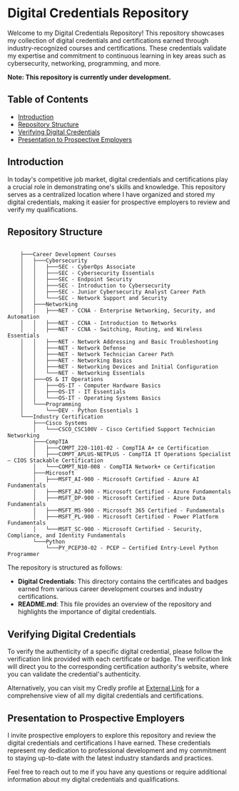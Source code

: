 # Digital Credentials Repository

Welcome to my Digital Credentials Repository! This repository showcases my collection of digital credentials and certifications earned through industry-recognized courses and certifications. These credentials validate my expertise and commitment to continuous learning in key areas such as cybersecurity, networking, programming, and more.

**Note: This repository is currently under development.**

## Table of Contents

- [Introduction](#introduction)
- [Repository Structure](#repository-structure)
- [Verifying Digital Credentials](#verifying-digital-credentials)
- [Presentation to Prospective Employers](#presentation-to-prospective-employers)

## Introduction

In today's competitive job market, digital credentials and certifications play a crucial role in demonstrating one's skills and knowledge. This repository serves as a centralized location where I have organized and stored my digital credentials, making it easier for prospective employers to review and verify my qualifications.

## Repository Structure
```plaintext

    ├───Career Development Courses
    │   ├───Cybersecurity
    │   │   ├───SEC - CyberOps Associate
    │   │   ├───SEC - Cybersecurity Essentials
    │   │   ├───SEC - Endpoint Security
    │   │   ├───SEC - Introduction to Cybersecurity
    │   │   ├───SEC - Junior Cybersecurity Analyst Career Path
    │   │   └───SEC - Network Support and Security
    │   ├───Networking
    │   │   ├───NET - CCNA - Enterprise Networking, Security, and Automation
    │   │   ├───NET - CCNA - Introduction to Networks
    │   │   ├───NET - CCNA - Switching, Routing, and Wireless Essentials
    │   │   ├───NET - Network Addressing and Basic Troubleshooting
    │   │   ├───NET - Network Defense
    │   │   ├───NET - Network Technician Career Path
    │   │   ├───NET - Networking Basics
    │   │   ├───NET - Networking Devices and Initial Configuration
    │   │   └───NET - Networking Essentials
    │   ├───OS & IT Operations
    │   │   ├───OS-IT - Computer Hardware Basics
    │   │   ├───OS-IT - IT Essentials
    │   │   └───OS-IT - Operating Systems Basics
    │   └───Programming
    │       └───DEV - Python Essentials 1
    └───Industry Certification
        ├───Cisco Systems
        │   └───CSCO_CSC100V - Cisco Certified Support Technician Networking
        ├───CompTIA
        │   ├───COMPT_220-1101-02 - CompTIA A+ ce Certification
        │   ├───COMPT_APLUS-NETPLUS - CompTIA IT Operations Specialist – CIOS Stackable Certification
        │   └───COMPT_N10-008 - CompTIA Network+ ce Certification
        ├───Microsoft
        │   ├───MSFT_AI-900 - Microsoft Certified - Azure AI Fundamentals
        │   ├───MSFT_AZ-900 - Microsoft Certified - Azure Fundamentals
        │   ├───MSFT_DP-900 - Microsoft Certified - Azure Data Fundamentals
        │   ├───MSFT_MS-900 - Microsoft 365 Certified - Fundamentals
        │   ├───MSFT_PL-900 - Microsoft Certified - Power Platform Fundamentals
        │   └───MSFT_SC-900 - Microsoft Certified - Security, Compliance, and Identity Fundamentals
        └───Python
            └───PY_PCEP30-02 - PCEP – Certified Entry-Level Python Programmer
```
The repository is structured as follows:

- **Digital Credentials**: This directory contains the certificates and badges earned from various career development courses and industry certifications.
- **README.md**: This file provides an overview of the repository and highlights the importance of digital credentials.

## Verifying Digital Credentials

To verify the authenticity of a specific digital credential, please follow the verification link provided with each certificate or badge. The verification link will direct you to the corresponding certification authority's website, where you can validate the credential's authenticity.

Alternatively, you can visit my Credly profile at [External Link](https://www.credly.com/users/vincent-de-torres.ab837847) for a comprehensive view of all my digital credentials and certifications.

## Presentation to Prospective Employers

I invite prospective employers to explore this repository and review the digital credentials and certifications I have earned. These credentials represent my dedication to professional development and my commitment to staying up-to-date with the latest industry standards and practices.

Feel free to reach out to me if you have any questions or require additional information about my digital credentials and qualifications.
